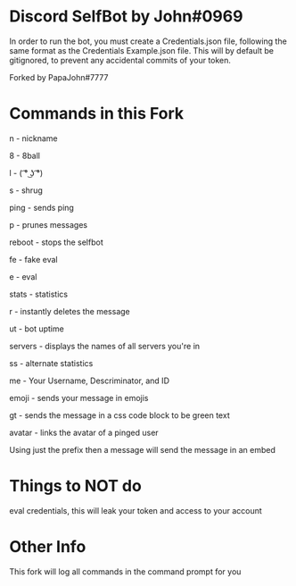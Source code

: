 # Discord SelfBot by John#0969
In order to run the bot, you must create a Credentials.json file, following the same format as the Credentials Example.json file. This will by default be gitignored, to prevent any accidental commits of your token.

Forked by PapaJohn#7777


# Commands in this Fork

n - nickname

8 - 8ball

l - ( ͡° ͜ʖ ͡°)

s - shrug

ping - sends ping

p - prunes messages

reboot - stops the selfbot

fe - fake eval

e - eval

stats - statistics

r - instantly deletes the message

ut - bot uptime 

servers - displays the names of all servers you're in

ss - alternate statistics

me - Your Username, Descriminator, and ID

emoji - sends your message in emojis

gt - sends the message in a css code block to be green text

avatar - links the avatar of a pinged user



Using just the prefix then a message will send the message in an embed



# Things to NOT do

eval credentials, this will leak your token and access to your account

# Other Info

This fork will log all commands in the command prompt for you
